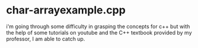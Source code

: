 # char-arrayexample.cpp
i'm going through some difficulty in grasping the concepts for c++ but with the help of some tutorials on youtube and the C++ textbook provided by my professor, I am able to catch up. 
